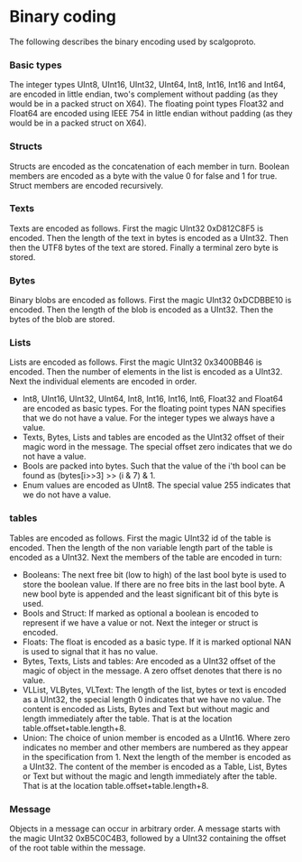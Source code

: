 # Binary coding
The following describes the binary encoding used by scalgoproto.

### Basic types
The integer types UInt8, UInt16, UInt32, UInt64, Int8, Int16, Int16 and Int64, are encoded in little endian, two's complement without padding (as they would be in a packed struct on X64).
The floating point types Float32 and Float64 are encoded using IEEE 754 in little endian without padding (as they would be in a packed struct on X64).

### Structs
Structs are encoded as the concatenation of each member in turn. Boolean members are encoded as a byte with the value 0 for false and 1 for true. Struct members are encoded recursively.

### Texts
Texts are encoded as follows. First the magic UInt32 0xD812C8F5 is encoded. Then the length of the text in bytes is encoded as a UInt32. Then then the UTF8 bytes of the text are stored. Finally a terminal zero byte is stored.

### Bytes
Binary blobs are encoded as follows. First the magic UInt32 0xDCDBBE10 is encoded. Then the length of the blob is encoded as a UInt32. Then the bytes of the blob are stored.

### Lists
Lists are encoded as follows. First the magic UInt32 0x3400BB46 is encoded. Then the number of elements in the list is encoded as a UInt32. Next the individual elements are encoded in order.

* Int8, UInt16, UInt32, UInt64, Int8, Int16, Int16, Int6, Float32 and Float64 are encoded as basic types. For the floating point types NAN specifies that we do not have a value. For the integer types we always have a value.
* Texts, Bytes, Lists and tables are encoded as the UInt32 offset of their magic word in the message. The special offset zero indicates that we do not have a value.
* Bools are packed into bytes. Such that the value of the i'th bool can be found as (bytes[i>>3] >> (i & 7) & 1.
* Enum values are encoded as UInt8. The special value 255 indicates that we do not have a value.

### tables
Tables are encoded as follows. First the magic UInt32 id of the table is encoded. Then the length of the non variable length part of the table is encoded as a UInt32. Next the members of the table are encoded in turn:

* Booleans: The next free bit (low to high) of the last bool byte is used to store the boolean value. If there are no free bits in the last bool byte.  A new bool byte is appended and the least significant bit of this byte is used.
* Bools and Struct: If marked as optional a boolean is encoded to represent if we have a value or not. Next the integer or struct is encoded.
* Floats: The float is encoded as a basic type. If it is marked optional NAN is used to signal that it has no value.
* Bytes, Texts, Lists and tables: Are encoded as a UInt32 offset of the magic of object in the message.  A zero offset denotes that there is no value.
* VLList, VLBytes, VLText: The length of the list, bytes or text is encoded as a UInt32, the special length 0 indicates that we have no value. The content is encoded as Lists, Bytes and Text but without magic and length immediately after the table. That is at the location table.offset+table.length+8.
* Union: The choice of union member is encoded as a UInt16. Where zero indicates no member and other members are numbered as they appear in the specification from 1. Next the length of the member is encoded as a UInt32. The content of the member is encoded as a Table, List, Bytes or Text but without the magic and length immediately after the table. That is at the location table.offset+table.length+8.

### Message
Objects in a message can occur in arbitrary order.  A message starts with the magic UInt32 0xB5C0C4B3, followed by a UInt32 containing the offset of the root table within the message.
